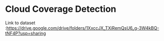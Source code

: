 # Cloud Coverage Detection
Link to dataset :https://drive.google.com/drive/folders/1XxccJX_TXiRemQsU6_g-3W4kBQ-tNF4P?usp=sharing
